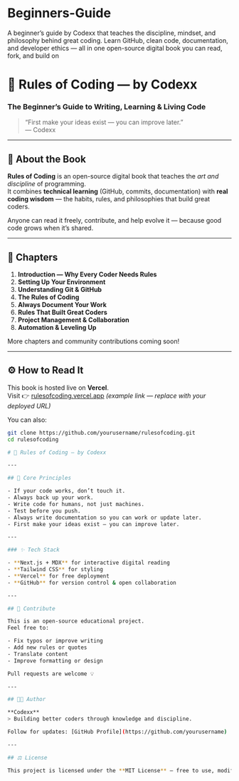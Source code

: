# Beginners-Guide
A beginner’s guide by Codexx that teaches the discipline, mindset, and philosophy behind great coding. Learn GitHub, clean code, documentation, and developer ethics — all in one open-source digital book you can read, fork, and build on

# 🧠 Rules of Coding — by Codexx  
### The Beginner’s Guide to Writing, Learning & Living Code

> “First make your ideas exist — you can improve later.”  
> — Codexx  

---

## 📘 About the Book
**Rules of Coding** is an open-source digital book that teaches the *art and discipline* of programming.  
It combines **technical learning** (GitHub, commits, documentation) with **real coding wisdom** — the habits, rules, and philosophies that build great coders.

Anyone can read it freely, contribute, and help evolve it — because good code grows when it’s shared.

---

## 🧩 Chapters
1. **Introduction — Why Every Coder Needs Rules**  
2. **Setting Up Your Environment**  
3. **Understanding Git & GitHub**  
4. **The Rules of Coding**  
5. **Always Document Your Work**  
6. **Rules That Built Great Coders**  
7. **Project Management & Collaboration**  
8. **Automation & Leveling Up**  

More chapters and community contributions coming soon!

---

## ⚙️ How to Read It
This book is hosted live on **Vercel**.  
Visit 👉 [rulesofcoding.vercel.app](https://rulesofcoding.vercel.app) *(example link — replace with your deployed URL)*  

You can also:
```bash
git clone https://github.com/yourusername/rulesofcoding.git
cd rulesofcoding

# 🧠 Rules of Coding — by Codexx

---

## 🧠 Core Principles

- If your code works, don’t touch it.  
- Always back up your work.  
- Write code for humans, not just machines.  
- Test before you push.  
- Always write documentation so you can work or update later.  
- First make your ideas exist — you can improve later.

---

### ✨ Tech Stack

- **Next.js + MDX** for interactive digital reading  
- **Tailwind CSS** for styling  
- **Vercel** for free deployment  
- **GitHub** for version control & open collaboration  

---

## 🚀 Contribute

This is an open-source educational project.  
Feel free to:

- Fix typos or improve writing  
- Add new rules or quotes  
- Translate content  
- Improve formatting or design  

Pull requests are welcome 💡  

---

## 🧑‍💻 Author

**Codexx**  
> Building better coders through knowledge and discipline.  

Follow for updates: [GitHub Profile](https://github.com/yourusername)

---

## ⚖️ License

This project is licensed under the **MIT License** — free to use, modify, and share with attribution.
